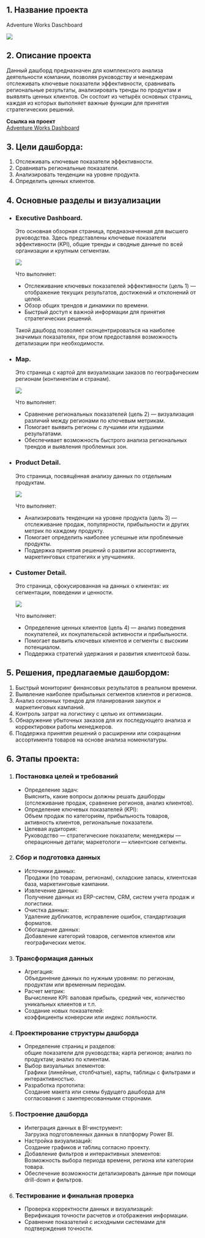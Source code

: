 <h2>1. Название проекта</h2>
<p>Adventure Works Daschboard</p>
<img src='Adventure_Works_Dashboard/Dashboard.gif'>
<h2>2. Описание проекта</h2>
<p>Данный дашборд предназначен для комплексного анализа деятельности компании, позволяя руководству и менеджерам отслеживать ключевые показатели эффективности, 
  сравнивать региональные результаты, анализировать тренды по продуктам и выявлять ценных клиентов. Он состоит из четырёх основных страниц, 
  каждая из которых выполняет важные функции для принятия стратегических решений.</p>
<p>
  <strong>Ссылка на проект</strong>
  <br>
  <a href='Adventure_Works_Dashboard.pbix'>Adventure Works Dashboard</a>
</p>
<h2>3. Цели дашборда:</h2>
<ol>
  <li>Отслеживать ключевые показатели эффективности.</li>
  <li>Сравнивать региональные показатели.</li>
  <li>Анализировать тенденции на уровне продукта.</li>
  <li>Определить ценных клиентов.</li>
</ol>
<h2>4. Основные разделы и визуализации</h2>
<ul>
  <li>
    <h3>Executive Dashboard.</h3>
    <p>Это основная обзорная страница, предназначенная для высшего руководства. Здесь представлены ключевые показатели эффективности (KPI), 
      общие тренды и сводные данные по всей организации и крупным сегментам.</p>
    <img src='Adventure_Works_Dashboard/Executive_Dashboard.gif'>
    <p>Что выполняет:</p>
      <ul>
        <li type='disc'>Отслеживание ключевых показателей эффективности (цель 1) — отображение текущих результатов, достижений и отклонений от целей.</li>
        <li type='disc'>Обзор общих трендов и динамики по времени.</li>
        <li type='disc'>Быстрый доступ к важной информации для принятия стратегических решений.</li>
      </ul>
    <p>Такой дашборд позволяет сконцентрироваться на наиболее значимых показателях, при этом предоставляя возможность детализации при необходимости.</p>
  </li>
  <li>
    <h3>Map.</h3>
    <p>Это страница с картой для визуализации заказов по географическим регионам (континентам и странам).</p>
    <img src='Adventure_Works_Dashboard/Map.gif'>
    <p>Что выполняет:</p>
      <ul>
        <li type='disc'>Сравнение региональных показателей (цель 2) — визуализация различий между регионами по ключевым метрикам.</li>
        <li type='disc'>Помогает выявить регионы с лучшими или худшими результатами.</li>
        <li type='disc'>Обеспечивает возможность быстрого анализа региональных трендов и выявления проблемных зон.</li>
      </ul>
  </li>
  <li>
    <h3>Product Detail.</h3>
    <p>Это страница, посвящённая анализу данных по отдельным продуктам.</p>
    <img src='Adventure_Works_Dashboard/Product_Detail.gif'>
    <p>Что выполняет:</p>
      <ul>
        <li type='disc'>Анализировать тенденции на уровне продукта (цель 3) — отслеживание продаж, популярности, прибыльности и других метрик по каждому продукту.</li>
        <li type='disc'>Помогает определить наиболее успешные или проблемные продукты.</li>
        <li type='disc'>Поддержка принятия решений о развитии ассортимента, маркетинговых стратегиях и улучшениях.</li>
      </ul>
  </li>
  <li>
    <h3>Customer Detail.</h3>
    <p>Это страница, сфокусированная на данных о клиентах: их сегментации, поведении и ценности.</p>
    <img src='Adventure_Works_Dashboard/Customer_Detail.gif'>
    <p>Что выполняет:</p>
      <ul>
        <li type='disc'>Определение ценных клиентов (цель 4) — анализ поведения покупателей, их покупательской активности и прибыльности.</li>
        <li type='disc'>Помогает выявить ключевых клиентов и сегменты с высоким потенциалом.</li>
        <li type='disc'>Поддержка стратегий удержания и развития клиентской базы.</li>
      </ul>
  </li>
</ul>
<h2>5. Решения, предлагаемые дашбордом:</h2>
<ol>
  <li>Быстрый мониторинг финансовых результатов в реальном времени.</li>
  <li>Выявление наиболее прибыльных сегментов клиентов и регионов.</li>
  <li>Анализ сезонных трендов для планирования закупок и маркетинговых кампаний.</li>
  <li>Контроль затрат на логистику с целью их оптимизации.</li>
  <li>Обнаружение убыточных заказов для их последующего анализа и корректировки работы менеджеров.</li>
  <li>Поддержка принятия решений о расширении или сокращении ассортимента товаров на основе анализа номенклатуры.</li>
</ol>
<h2>6. Этапы проекта:</h2>
<ol>
  <li>
    <h3>Постановка целей и требований</h3>
    <ul>
      <li type='disc'>Определение задач:<br>Выяснить, какие вопросы должны решать дашборды (отслеживание продаж, сравнение регионов, анализ клиентов).</li>
      <li type='disc'>Определение ключевых показателей (KPI):<br>Объем продаж по категориям, прибыльность товаров, активность клиентов, региональные показатели.</li>
      <li type='disc'>Целевая аудитория:<br>Руководство — стратегические показатели; менеджеры — операционные детали; маркетологи — клиентские сегменты.</li>
    </ul>
  </li>
  <li>
    <h3>Сбор и подготовка данных</h3>
    <ul>
      <li type='disc'>Источники данных:<br>Продажи (по товарам, регионам), складские запасы, клиентская база, маркетинговые кампании.</li>
      <li type='disc'>Извлечение данных:<br>Получение данных из ERP-систем, CRM, систем учета продаж и логистики.</li>
      <li type='disc'>Очистка данных:<br>Удаление дубликатов, исправление ошибок, стандартизация форматов.</li>
      <li type='disc'>Обогащение данных:<br>Добавление категорий товаров, сегментов клиентов или географических меток.</li>
    </ul>
  </li>
  <li>
    <h3>Трансформация данных</h3>
    <ul>
      <li type='disc'>Агрегация:<br>Объединение данных по нужным уровням: по регионам, продуктам или временным периодам.</li>
      <li type='disc'>Расчет метрик:<br>Вычисление KPI: валовая прибыль, средний чек, количество уникальных клиентов и т.п.</li>
      <li type='disc'>Создание новых показателей:<br>коэффициенты конверсии или индекс лояльности.</li>
    </ul>
  </li>
  <li>
    <h3>Проектирование структуры дашборда</h3>
    <ul>
      <li type='disc'>Определение страниц и разделов:<br>общие показатели для руководства; карта регионов; анализ по продуктам; анализ по клиентам.</li>
      <li type='disc'>Выбор визуальных элементов:<br>Графики (линейные, столбчатые), карты, таблицы с фильтрами и интерактивностью.</li>
      <li type='disc'>Разработка прототипа:<br>Создание макета или схемы будущего дашборда для согласования с заинтересованными сторонами.</li>
    </ul>
  </li>
  <li>
    <h3>Построение дашборда</h3>
    <ul>
      <li type='disc'>Интеграция данных в BI-инструмент:<br>Загрузка подготовленных данных в платформу Power BI.</li>
      <li type='disc'>Настройка визуализаций:<br>Создание графиков и таблиц согласно проекту.</li>
      <li type='disc'>Добавление фильтров и интерактивных элементов:<br>Возможность выбора периода времени, региона или категории товара.</li>
      <li type='disc'>Обеспечение возможности детализировать данные при помощи drill-down и фильтров.</li>
    </ul>
  </li>
  <li>
    <h3>Тестирование и финальная проверка</h3>
    <ul>
      <li type='disc'>Проверка корректности данных и визуализаций:<br>Верификация точности расчетов и отображения информации.</li>
      <li type='disc'>Сравнение показателий с исходными системами для подтверждения точности.</li>
    </ul>
  </li>
</ol>

